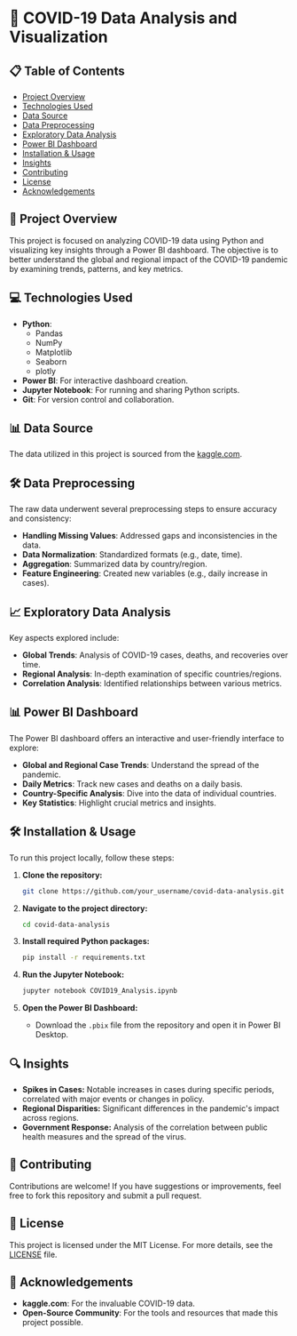# 🦠 COVID-19 Data Analysis and Visualization

## 📋 Table of Contents
- [Project Overview](#project-overview)
- [Technologies Used](#technologies-used)
- [Data Source](#data-source)
- [Data Preprocessing](#data-preprocessing)
- [Exploratory Data Analysis](#exploratory-data-analysis)
- [Power BI Dashboard](#power-bi-dashboard)
- [Installation & Usage](#installation--usage)
- [Insights](#insights)
- [Contributing](#contributing)
- [License](#license)
- [Acknowledgements](#acknowledgements)

## 🌟 Project Overview
This project is focused on analyzing COVID-19 data using Python and visualizing key insights through a Power BI dashboard. The objective is to better understand the global and regional impact of the COVID-19 pandemic by examining trends, patterns, and key metrics.

## 💻 Technologies Used
- **Python**: 
  - Pandas
  - NumPy
  - Matplotlib
  - Seaborn
  - plotly
- **Power BI**: For interactive dashboard creation.
- **Jupyter Notebook**: For running and sharing Python scripts.
- **Git**: For version control and collaboration.

## 📊 Data Source
The data utilized in this project is sourced from the [kaggle.com](https://www.kaggle.com/datasets/imdevskp/corona-virus-report).

## 🛠️ Data Preprocessing
The raw data underwent several preprocessing steps to ensure accuracy and consistency:
- **Handling Missing Values**: Addressed gaps and inconsistencies in the data.
- **Data Normalization**: Standardized formats (e.g., date, time).
- **Aggregation**: Summarized data by country/region.
- **Feature Engineering**: Created new variables (e.g., daily increase in cases).

## 📈 Exploratory Data Analysis
Key aspects explored include:
- **Global Trends**: Analysis of COVID-19 cases, deaths, and recoveries over time.
- **Regional Analysis**: In-depth examination of specific countries/regions.
- **Correlation Analysis**: Identified relationships between various metrics.

## 📊 Power BI Dashboard
The Power BI dashboard offers an interactive and user-friendly interface to explore:
- **Global and Regional Case Trends**: Understand the spread of the pandemic.
- **Daily Metrics**: Track new cases and deaths on a daily basis.
- **Country-Specific Analysis**: Dive into the data of individual countries.
- **Key Statistics**: Highlight crucial metrics and insights.


## 🛠️ Installation & Usage
To run this project locally, follow these steps:

1. **Clone the repository:**
   ```bash
   git clone https://github.com/your_username/covid-data-analysis.git
   ```

2. **Navigate to the project directory:**
   ```bash
   cd covid-data-analysis
   ```

3. **Install required Python packages:**
   ```bash
   pip install -r requirements.txt
   ```

4. **Run the Jupyter Notebook:**
   ```bash
   jupyter notebook COVID19_Analysis.ipynb
   ```

5. **Open the Power BI Dashboard:** 
   - Download the `.pbix` file from the repository and open it in Power BI Desktop.

## 🔍 Insights
- **Spikes in Cases:** Notable increases in cases during specific periods, correlated with major events or changes in policy.
- **Regional Disparities:** Significant differences in the pandemic's impact across regions.
- **Government Response:** Analysis of the correlation between public health measures and the spread of the virus.

## 🤝 Contributing
Contributions are welcome! If you have suggestions or improvements, feel free to fork this repository and submit a pull request.

## 📄 License
This project is licensed under the MIT License. For more details, see the [LICENSE](LICENSE) file.

## 🙏 Acknowledgements
- **kaggle.com**: For the invaluable COVID-19 data.
- **Open-Source Community**: For the tools and resources that made this project possible.
